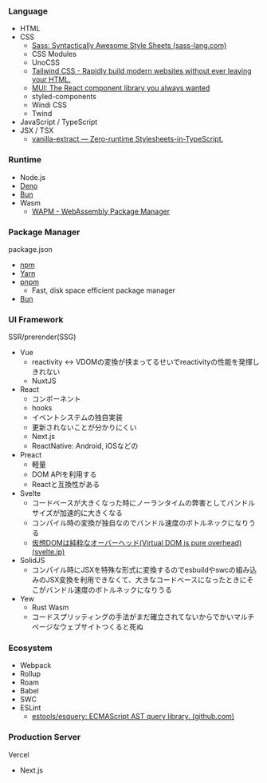 ### Language
- HTML
- CSS
	- [Sass: Syntactically Awesome Style Sheets (sass-lang.com)](https://sass-lang.com/)
	- CSS Modules
	- UnoCSS
	- [Tailwind CSS - Rapidly build modern websites without ever leaving your HTML.](https://tailwindcss.com/)
	- [MUI: The React component library you always wanted](https://mui.com/)
	- styled-components
	- Windi CSS
	- Twind
- JavaScript / TypeScript
- JSX / TSX
	- [vanilla-extract — Zero-runtime Stylesheets-in-TypeScript.](https://vanilla-extract.style/)

### Runtime
- Node.js
- [Deno](https://deno.land/)
- [Bun](https://bun.sh/)
- Wasm
	- [WAPM - WebAssembly Package Manager](https://wapm.io/)

### Package Manager
package.json
- [npm](https://www.npmjs.com/)
- [Yarn](https://yarnpkg.com/)
- [pnpm](https://pnpm.io/)
	- Fast, disk space efficient package manager
- [Bun](https://bun.sh/)

### UI Framework
SSR/prerender(SSG)
- Vue
	- reactivity <-> VDOMの変換が挟まってるせいでreactivityの性能を発揮しきれない
	- NuxtJS
- React
	- コンポーネント
	- hooks
	- イベントシステムの独自実装
	- 更新されないことが分かりにくい
	- Next.js
	- ReactNative: Android, iOSなどの
- Preact
	- 軽量
	- DOM APIを利用する
	- Reactと互換性がある
- Svelte
	- コードベースが大きくなった時にノーランタイムの弊害としてバンドルサイズが加速的に大きくなる
	- コンパイル時の変換が独自なのでバンドル速度のボトルネックになりうる
	- [仮想DOMは純粋なオーバーヘッド(Virtual DOM is pure overhead) (svelte.jp)](https://svelte.jp/blog/virtual-dom-is-pure-overhead)
- SolidJS
	- コンパイル時にJSXを特殊な形式に変換するのでesbuildやswcの組み込みのJSX変換を利用できなくて、大きなコードベースになったときにそこがバンドル速度のボトルネックになりうる
- Yew
	- Rust Wasm
	- コードスプリッティングの手法がまだ確立されてないからでかいマルチページなウェブサイトつくると死ぬ


### Ecosystem
- Webpack
- Rollup
- Roam
- Babel
- SWC
- ESLint
	- [estools/esquery: ECMAScript AST query library. (github.com)](https://github.com/estools/esquery)

### Production Server
Vercel
- Next.js
